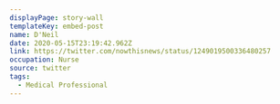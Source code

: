 ```yaml
---
displayPage: story-wall
templateKey: embed-post
name: D'Neil
date: 2020-05-15T23:19:42.962Z
link: https://twitter.com/nowthisnews/status/1249019500336480257
occupation: Nurse
source: twitter
tags:
  - Medical Professional
---
```

